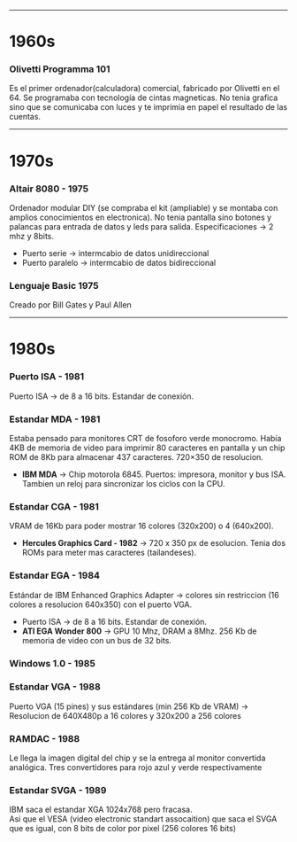 

-------------------------------------------------------------------
# 1960s

### Olivetti Programma 101
Es el primer ordenador(calculadora) comercial, fabricado por Olivetti en el 64. Se programaba con tecnología de cintas magneticas. 
No tenia grafica sino que se comunicaba con luces y te imprimia en papel el resultado de las cuentas.


-------------------------------------------------------------------
# 1970s

### Altair 8080 - 1975
Ordenador modular DIY (se compraba el kit (ampliable) y se montaba con amplios conocimientos en electronica). No tenia pantalla sino botones y palancas
para entrada de datos y leds para salida.
Especificaciones -> 2 mhz y 8bits.
- Puerto serie -> intermcabio de datos unidireccional
- Puerto paralelo -> intermcabio de datos bidireccional

### Lenguaje Basic 1975
Creado por Bill Gates y Paul Allen

-------------------------------------------------------------------
# 1980s

### Puerto ISA - 1981
Puerto ISA -> de 8 a 16 bits. Estandar de conexión.   

### Estandar MDA - 1981
Estaba pensado para monitores CRT de fosoforo verde monocromo. Había 4KB de memoria de video para imprimir 80 caracteres en pantalla y un chip ROM
de 8Kb para almacenar 437 caracteres. 720×350 de resolucion.
- **IBM MDA** -> Chip motorola 6845. Puertos: impresora, monitor y bus ISA. Tambien un reloj para sincronizar los ciclos con la CPU.   

### Estandar CGA - 1981
VRAM de 16Kb para poder mostrar 16 colores (320x200) o 4 (640x200).
- **Hercules Graphics Card - 1982** -> 720 x 350 px de esolucion. Tenia dos ROMs para meter mas caracteres (tailandeses).

### Estandar EGA - 1984
Estándar de IBM Enhanced Graphics Adapter -> colores sin restriccion (16 colores a resolucion 640x350) con el puerto VGA.    
- Puerto ISA -> de 8 a 16 bits. Estandar de conexión.   
- **ATI EGA Wonder 800** -> GPU 10 Mhz, DRAM a 8Mhz. 256 Kb de memoria de video con un bus de 32 bits.

### Windows 1.0 - 1985

### Estandar VGA - 1988
Puerto VGA (15 pines) y sus estándares (min 256 Kb de VRAM) -> Resolucion de 640X480p a 16 colores y 320x200 a 256 colores

### RAMDAC - 1988
Le llega la imagen digital del chip y se la entrega al monitor convertida analógica. Tres convertidores para rojo azul y verde respectivamente

### Estandar SVGA - 1989
IBM saca el estandar XGA 1024x768 pero fracasa.  
Asi que el VESA (video electronic standart assocaition) que saca el SVGA que es igual, con 8 bits de color por pixel (256 colores 16 bits)




